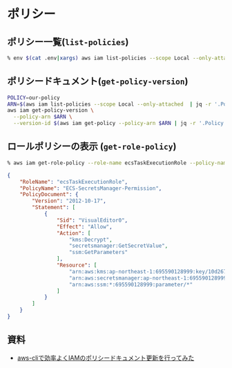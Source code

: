 # ポリシー


## ポリシー一覧(`list-policies`)

~~~bash
% env $(cat .env|xargs) aws iam list-policies --scope Local --only-attached  | jq -r ".Policies[]|[.PolicyName,.Arn]|@tsv" | grep legacy
~~~


## ポリシードキュメント(`get-policy-version`)

~~~bash
POLICY=our-policy
ARN=$(aws iam list-policies --scope Local --only-attached  | jq -r '.Policies[]|select(.PolicyName == "'$POLICY'")|.Arn')
aws iam get-policy-version \
  --policy-arn $ARN \
  --version-id $(aws iam get-policy --policy-arn $ARN | jq -r '.Policy.DefaultVersionId') | jq -r '.PolicyVersion.Document' 
~~~

## ロールポリシーの表示 (`get-role-policy`)

~~~bash
% aws iam get-role-policy --role-name ecsTaskExecutionRole --policy-name ECS-SecretsManager-Permission --profile spindd
~~~

~~~json
{
    "RoleName": "ecsTaskExecutionRole",
    "PolicyName": "ECS-SecretsManager-Permission",
    "PolicyDocument": {
        "Version": "2012-10-17",
        "Statement": [
            {
                "Sid": "VisualEditor0",
                "Effect": "Allow",
                "Action": [
                    "kms:Decrypt",
                    "secretsmanager:GetSecretValue",
                    "ssm:GetParameters"
                ],
                "Resource": [
                    "arn:aws:kms:ap-northeast-1:695590128999:key/10d2672b-8fdf-37e4-a561-7614433ab6d9",
                    "arn:aws:secretsmanager:ap-northeast-1:695590128999:secret:*",
                    "arn:aws:ssm:*:695590128999:parameter/*"
                ]
            }
        ]
    }
}
~~~

## 資料

- [aws-cliで効率よくIAMのポリシードキュメント更新を行ってみた](https://dev.classmethod.jp/articles/iam-policy-document-update-on-terminal/)


